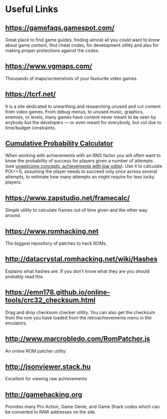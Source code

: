 # Useful Links

## https://gamefaqs.gamespot.com/

Great place to find game guides, finding almost all you could want to know about game content, find cheat codes, for development utility and also for making proper protections against the codes.

## https://www.vgmaps.com/

Thousands of maps/screenshots of your favourite video games.

## https://tcrf.net/

It is a site dedicated to unearthing and researching unused and cut content from video games. From debug menus, to unused music, graphics, enemies, or levels, many games have content never meant to be seen by anybody but the developers — or even meant for everybody, but cut due to time/budget constraints.

## [Cumulative Probability Calculator](https://www.danielsoper.com/statcalc/calculator.aspx?id=71)

When working with achievements with an RNG factor you will often want to know the probability of success for players given a number of attempts. (see [unwelcome concepts, achievements with low odds](/guidelines/developers/code-of-conduct#unwelcome-concepts)). Use it to calculate P(X>=1), assuming the player needs to succeed only once across several attempts, to estimate how many attempts an might require for less lucky players.

## https://www.zapstudio.net/framecalc/

Simple utility to calculate frames out of time given and the other way around.

## https://www.romhacking.net

The biggest repository of patches to hack ROMs.

## http://datacrystal.romhacking.net/wiki/Hashes

Explains what hashes are. If you don't know what they are you should probably read this.

## https://emn178.github.io/online-tools/crc32_checksum.html

Drag and drop checksum checker utility. You can also get the checksum from the rom you have loaded from the retroachievements menu in the emulators.

## http://www.marcrobledo.com/RomPatcher.js

An online ROM patcher utility.

## http://jsonviewer.stack.hu

Excellent for viewing raw achievements

## http://gamehacking.org

Provides many Pro Action, Game Genie, and Game Shark codes which can be converted to RAW addresses on the site.
